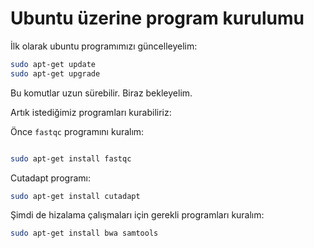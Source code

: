 # Ubuntu üzerine program kurulumu

İlk olarak ubuntu programımızı güncelleyelim:

```bash
sudo apt-get update
sudo apt-get upgrade
```

Bu komutlar uzun sürebilir. Biraz bekleyelim.

Artık istediğimiz programları kurabiliriz:

Önce `fastqc` programını kuralım:

```bash

sudo apt-get install fastqc
```

Cutadapt programı:

```bash
sudo apt-get install cutadapt
```

Şimdi de hizalama çalışmaları için gerekli programları kuralım:

```bash
sudo apt-get install bwa samtools

```